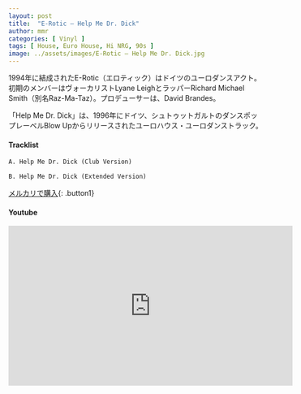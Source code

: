 ```yaml
---
layout: post
title:  "E-Rotic – Help Me Dr. Dick"
author: mmr
categories: [ Vinyl ]
tags: [ House, Euro House, Hi NRG, 90s ]
image: ../assets/images/E-Rotic – Help Me Dr. Dick.jpg
---
```


1994年に結成されたE-Rotic（エロティック）はドイツのユーロダンスアクト。初期のメンバーはヴォーカリストLyane LeighとラッパーRichard Michael Smith（別名Raz-Ma-Taz）。プロデューサーは、David Brandes。

「Help Me Dr. Dick」は、1996年にドイツ、シュトゥットガルトのダンスポップレーベルBlow Upからリリースされたユーロハウス・ユーロダンストラック。

#### Tracklist
```md
A. Help Me Dr. Dick (Club Version)

B. Help Me Dr. Dick (Extended Version)
```

[メルカリで購入](https://jp.mercari.com/item/m95670817955?afid=6142608987){: .button1}

#### Youtube
<iframe width="560" height="315" src="https://www.youtube.com/embed/TMQvQ-xuMn0?si=KbOyrnr3f0yrB6ty" title="YouTube video player" frameborder="0" allow="accelerometer; autoplay; clipboard-write; encrypted-media; gyroscope; picture-in-picture; web-share" referrerpolicy="strict-origin-when-cross-origin" allowfullscreen></iframe>
